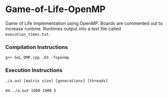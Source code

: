 # Game-of-Life-OpenMP
Game of Life implementation using OpenMP. Boards are commented out to increase runtime. Runtimes output into a text file called `execution_times.txt`. 

### Compilation Instructions

`g++ GoL_OMP.cpp -O3 -fopenmp`

### Execution Instructions 

`./a.out [matrix size] [generations] [threads]`

ex. `./a.out 1000 1000 5`

